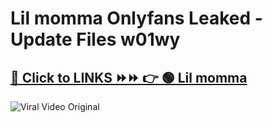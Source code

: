 
 # Lil momma Onlyfans Leaked - Update Files w01wy

## <h2><a href="https://clipsfans.com/Lil_momma&ref=git">🔗 Click to LINKS ⏩⏩ 👉 🟢 Lil momma </a></h2>

<a href="https://clipsfans.com/Lil_momma&ref=git" rel="nofollow" data-target="animated-image.originalLink"><img src="https://i.ibb.co.com/xMMVF88/686577567.gif" alt="Viral Video Original" style="max-width: 100%; display: inline-block;" data-target="animated-image.originalImage"></a>

